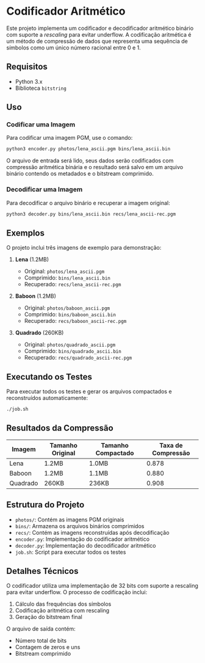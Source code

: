 # Codificador Aritmético

Este projeto implementa um codificador e decodificador aritmético binário com suporte a *rescaling* para evitar underflow. A codificação aritmética é um método de compressão de dados que representa uma sequência de símbolos como um único número racional entre 0 e 1.

## Requisitos

- Python 3.x
- Biblioteca `bitstring`

## Uso

### Codificar uma Imagem

Para codificar uma imagem PGM, use o comando:

```bash
python3 encoder.py photos/lena_ascii.pgm bins/lena_ascii.bin
```

O arquivo de entrada será lido, seus dados serão codificados com compressão aritmética binária e o resultado será salvo em um arquivo binário contendo os metadados e o bitstream comprimido.

### Decodificar uma Imagem

Para decodificar o arquivo binário e recuperar a imagem original:

```bash
python3 decoder.py bins/lena_ascii.bin recs/lena_ascii-rec.pgm
```

## Exemplos

O projeto inclui três imagens de exemplo para demonstração:

1. **Lena** (1.2MB)
   - Original: `photos/lena_ascii.pgm`
   - Comprimido: `bins/lena_ascii.bin`
   - Recuperado: `recs/lena_ascii-rec.pgm`

2. **Baboon** (1.2MB)
   - Original: `photos/baboon_ascii.pgm`
   - Comprimido: `bins/baboon_ascii.bin`
   - Recuperado: `recs/baboon_ascii-rec.pgm`

3. **Quadrado** (260KB)
   - Original: `photos/quadrado_ascii.pgm`
   - Comprimido: `bins/quadrado_ascii.bin`
   - Recuperado: `recs/quadrado_ascii-rec.pgm`

## Executando os Testes

Para executar todos os testes e gerar os arquivos compactados e reconstruídos automaticamente:

```bash
./job.sh
```

## Resultados da Compressão

| Imagem | Tamanho Original | Tamanho Compactado | Taxa de Compressão |
|--------|------------------|-------------------|-------------------|
| Lena | 1.2MB | 1.0MB | 0.878 |
| Baboon | 1.2MB | 1.1MB | 0.880 |
| Quadrado | 260KB | 236KB | 0.908 |

## Estrutura do Projeto

- `photos/`: Contém as imagens PGM originais
- `bins/`: Armazena os arquivos binários comprimidos
- `recs/`: Contém as imagens reconstruídas após decodificação
- `encoder.py`: Implementação do codificador aritmético
- `decoder.py`: Implementação do decodificador aritmético
- `job.sh`: Script para executar todos os testes

## Detalhes Técnicos

O codificador utiliza uma implementação de 32 bits com suporte a rescaling para evitar underflow. O processo de codificação inclui:

1. Cálculo das frequências dos símbolos
2. Codificação aritmética com rescaling
3. Geração do bitstream final

O arquivo de saída contém:
- Número total de bits
- Contagem de zeros e uns
- Bitstream comprimido
